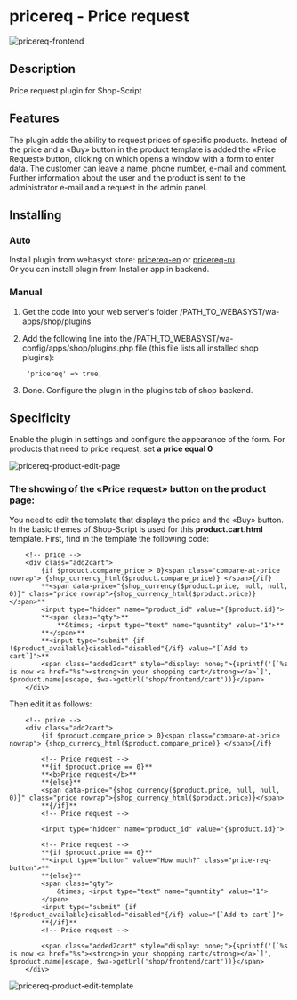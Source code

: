# pricereq - Price request

![pricereq-frontend](https://www.webasyst.com/wa-data/public/baza/products/img/20/2720/7869.970.png)

## Description
Price request plugin for Shop-Script

## Features
The plugin adds the ability to request prices of specific products. Instead of the price and a «Buy» button in the product template is added the «Price Request» button, clicking on which opens a window with a form to enter data. The customer can leave a name, phone number, e-mail and comment. Further information about the user and the product is sent to the administrator e-mail and a request in the admin panel.

## Installing
### Auto
Install plugin from webasyst store: [pricereq-en](https://www.webasyst.com/store/plugin/shop/pricereq/) or [pricereq-ru](https://www.webasyst.ru/store/plugin/shop/pricereq/).  
Or you can install plugin from Installer app in backend.

### Manual
1. Get the code into your web server's folder /PATH_TO_WEBASYST/wa-apps/shop/plugins

2. Add the following line into the /PATH_TO_WEBASYST/wa-config/apps/shop/plugins.php file (this file lists all installed shop plugins):

		'pricereq' => true,

3. Done. Configure the plugin in the plugins tab of shop backend.

## Specificity
Enable the plugin in settings and configure the appearance of the form. For products that need to price request, set **a price equal 0**

![pricereq-product-edit-page](https://www.webasyst.com/wa-data/public/baza/products/img/16/2516/6942.970.png)

### The showing of the «Price request» button on the product page:
You need to edit the template that displays the price and the «Buy» button. In the basic themes of Shop-Script is used for this **product.cart.html** template. First, find in the template the following code:

		<!-- price -->
		<div class="add2cart">
			{if $product.compare_price > 0}<span class="compare-at-price nowrap"> {shop_currency_html($product.compare_price)} </span>{/if}
			**<span data-price="{shop_currency($product.price, null, null, 0)}" class="price nowrap">{shop_currency_html($product.price)}</span>**
			<input type="hidden" name="product_id" value="{$product.id}">
			**<span class="qty">**
				**&times; <input type="text" name="quantity" value="1">**
			**</span>**
			**<input type="submit" {if !$product_available}disabled="disabled"{/if} value="[`Add to cart`]">**
			<span class="added2cart" style="display: none;">{sprintf('[`%s is now <a href="%s"><strong>in your shopping cart</strong></a>`]', $product.name|escape, $wa->getUrl('shop/frontend/cart'))}</span>
		</div>

Then edit it as follows:

		<!-- price -->
		<div class="add2cart">
			{if $product.compare_price > 0}<span class="compare-at-price nowrap"> {shop_currency_html($product.compare_price)} </span>{/if}
			
			<!-- Price request -->
			**{if $product.price == 0}**
			**<b>Price request</b>**
			**{else}**
			<span data-price="{shop_currency($product.price, null, null, 0)}" class="price nowrap">{shop_currency_html($product.price)}</span>
			**{/if}**
			<!-- Price request -->

			<input type="hidden" name="product_id" value="{$product.id}">

			<!-- Price request -->
			**{if $product.price == 0}**
			**<input type="button" value="How much?" class="price-req-button">**
			**{else}**
			<span class="qty">
				&times; <input type="text" name="quantity" value="1">
			</span>
			<input type="submit" {if !$product_available}disabled="disabled"{/if} value="[`Add to cart`]">
			**{/if}**
			<!-- Price request -->

			<span class="added2cart" style="display: none;">{sprintf('[`%s is now <a href="%s"><strong>in your shopping cart</strong></a>`]', $product.name|escape, $wa->getUrl('shop/frontend/cart'))}</span>
		</div>

![pricereq-product-edit-template](https://www.webasyst.com/wa-data/public/baza/products/img/20/2720/7880.970.png)